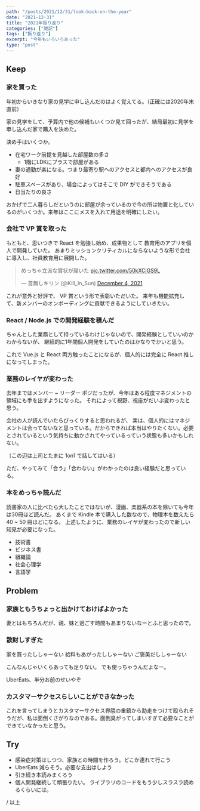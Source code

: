 ```yaml
---
path: "/posts/2021/12/31/look-back-on-the-year"
date: "2021-12-31"
title: "2021年振り返り"
categories: ["雑記"]
tags: ["振り返り"]
excerpt: "今年もいろいろあった"
type: "post"
---
```


## Keep

###  家を買った

年初からいきなり家の見学に申し込んだのはよく覚えてる。（正確には2020年末直前）

家の見学をして、予算内で他の候補もいくつか見て回ったが、結局最初に見学を申し込んだ家で購入を決めた。

決め手はいくつか。

- 在宅ワーク前提を見越した部屋数の多さ
	- 1階にLDKにプラスで部屋がある
- 妻の通勤が楽になる。つまり最寄り駅へのアクセスと都内へのアクセスが良好
- 駐車スペースがあり、場合によってはそこで DIY ができそうである
- 日当たりの良さ

おかげで二人暮らしだというのに部屋が余っているので今の所は物置と化しているのがいくつか。来年はここにメスを入れて用途を明確にしたい。


### 会社で VP 賞を取った

もともと、思いつきで React を勉強し始め、成果物として 教育用のアプリを個人で開発していた。
あまりミッションクリティカルにならないような形で会社に導入し、社員教育用に展開した。

<blockquote class="twitter-tweet"><p lang="ja" dir="ltr">めっちゃ立派な賞状が届いた <a href="https://t.co/50kXCjGS9L">pic.twitter.com/50kXCjGS9L</a></p>&mdash; 首無しキリン (@Kill_In_Sun) <a href="https://twitter.com/Kill_In_Sun/status/1467158643754008578?ref_src=twsrc%5Etfw">December 4, 2021</a></blockquote> <script async src="https://platform.twitter.com/widgets.js" charset="utf-8"></script>
これが意外と好評で、 VP 賞という形で表彰いただいた。
来年も機能拡充して、新メンバーのオンボーディングに貢献できるようにしていきたい。

### React / Node.js での開発経験を積んだ

ちゃんとした業務として持っているわけじゃないので、開発経験としていいのかわからないが、
継続的に1年間個人開発をしていたのはかなりでかいと思う。

これで Vue.js と React 両方触ったことになるが、個人的には完全に React 推しになってしまった。

### 業務のレイヤが変わった

去年まではメンバー ~ リーダー ポジだったが、今年はある程度マネジメントの領域にも手を出すようになった。
それによって視野、視座がだいぶ変わったと思う。

会社の人が読んでいたらびっくりすると思われるが、
実は、個人的にはマネジメントは合ってないなと思っている。だからできれば本当はやりたくない。必要とされているという気持ちに動かされてやっているっていう状態も多いかもしれない。

（この辺は上司とたまに 1on1 で話してはいる）

ただ、やってみて「合う」「合わない」がわかったのは良い経験だと思っている。

### 本をめっちゃ読んだ

読書家の人に比べたら大したことではないが、漫画、楽器系の本を除いても今年は30冊ほど読んだ。
あくまで Kindle 本で購入した数なので、物理本を数えたら 40 ~ 50 冊ほどになる。
上述したように、業務のレイヤが変わったので新しい知見が必要になった。

- 技術書
- ビジネス書
- 組織論
- 社会心理学
- 言語学

## Problem

### 家族ともうちょっと出かけておけばよかった

妻とはもちろんだが、親、妹と過ごす時間もあまりないなーとふと思ったので。

### 散財しすぎた

家を買ったししゃーない
給料もあがったししゃーない
ご褒美だししゃーない

こんなんじゃいくらあっても足りない。
でも使っちゃうんだよなー。

UberEats、半分お前のせいやぞ


### カスタマーサクセスらしいことができなかった

これを言ってしまうとカスタマーサクセス界隈の重鎮から助走をつけて殴られそうだが、私は面倒くさがりなのである。面倒臭がってしまいすぎて必要なことができていなかったと思う。

## Try

- 感染症対策はしつつ、家族との時間を作ろう。どこか連れて行こう
- UberEats 減らそう。必要な支出はしよう
- 引き続き本読みまくろう
- 個人開発継続して頑張りたい。 ライブラリのコードをもう少しスラスラ読めるくらいには。



/ 以上
